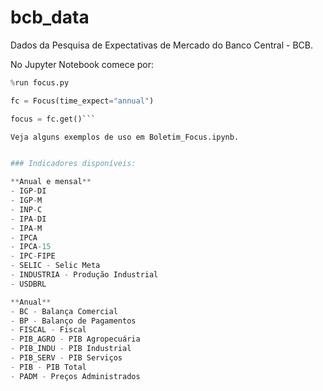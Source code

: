# bcb_data
Dados da Pesquisa de Expectativas de Mercado do Banco Central - BCB.

No Jupyter Notebook comece por:

```python
%run focus.py

fc = Focus(time_expect="annual")

focus = fc.get()```

Veja alguns exemplos de uso em Boletim_Focus.ipynb.


### Indicadores disponíveis:

**Anual e mensal**
- IGP-DI
- IGP-M
- INP-C
- IPA-DI
- IPA-M
- IPCA
- IPCA-15
- IPC-FIPE
- SELIC - Selic Meta
- INDUSTRIA - Produção Industrial
- USDBRL

**Anual**
- BC - Balança Comercial
- BP - Balanço de Pagamentos
- FISCAL - Fiscal
- PIB_AGRO - PIB Agropecuária
- PIB_INDU - PIB Industrial
- PIB_SERV - PIB Serviços
- PIB - PIB Total
- PADM - Preços Administrados
